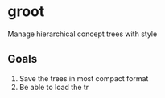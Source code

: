 # groot
Manage hierarchical concept trees with style

## Goals
1. Save the trees in most compact format
2. Be able to load the tr
<!--stackedit_data:
eyJoaXN0b3J5IjpbMTkxMjA4MjAyNSw4ODc4OTk1MTJdfQ==
-->